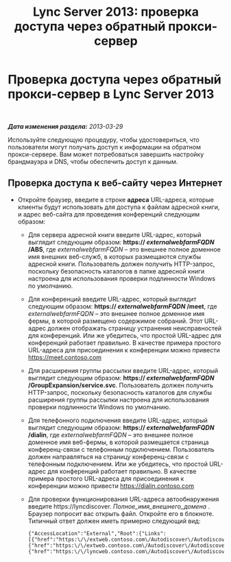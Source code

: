 ﻿---
title: 'Lync Server 2013: проверка доступа через обратный прокси-сервер'
TOCTitle: Проверка доступа через обратный прокси-сервер
ms:assetid: 3076a786-e022-4d41-91ec-1bf252b2a468
ms:mtpsurl: https://technet.microsoft.com/ru-ru/library/Gg429697(v=OCS.15)
ms:contentKeyID: 49309354
ms.date: 05/19/2016
mtps_version: v=OCS.15
ms.translationtype: HT
---

# Проверка доступа через обратный прокси-сервер в Lync Server 2013

 

_**Дата изменения раздела:** 2013-03-29_

Используйте следующую процедуру, чтобы удостовериться, что пользователи могут получать доступ к информации на обратном прокси-сервере. Вам может потребоваться завершить настройку брандмауэра и DNS, чтобы обеспечить доступ к данным.

## Проверка доступа к веб-сайту через Интернет

  - Откройте браузер, введите в строке **адреса** URL-адреса, которые клиенты будут использовать для доступа к файлам адресной книги, и адрес веб-сайта для проведения конференций следующим образом:
    
      - Для сервера адресной книги введите URL-адрес, который выглядит следующим образом: **https:// *externalwebfarmFQDN* /ABS**, где *externalwebfarmFQDN* – это внешнее полное доменное имя внешних веб-служб, в которых размещаются службы адресной книги. Пользователь должен получить HTTP-запрос, поскольку безопасность каталогов в папке адресной книги настроена для использования проверки подлинности Windows по умолчанию.
    
      - Для конференций введите URL-адрес, который выглядит следующим образом: **https:// *externalwebfarmFQDN* /meet**, где *externalwebfarmFQDN* – это внешнее полное доменное имя фермы, в которой размещено содержимое собраний. Этот URL-адрес должен отображать страницу устранения неисправностей для конференций. Или же убедитесь, что простой URL-адрес для конференций работает правильно. В качестве примера простого URL-адреса для присоединения к конференции можно привести https://meet.contoso.com
    
      - Для расширения группы рассылки введите URL-адрес, который выглядит следующим образом: **https:// *externalwebfarmFQDN* /GroupExpansion/service.svc**. Пользователь должен получить HTTP-запрос, поскольку безопасность каталогов для службы расширения группы рассылки настроена для использования проверки подлинности Windows по умолчанию.
    
      - Для телефонного подключения введите URL-адрес, который выглядит следующим образом: **https:// *externalwebfarmFQDN* /dialin**, где *externalwebfarmFQDN* – это внешнее полное доменное имя веб-фермы, в которой размещается страница конференц-связи с телефонным подключением. Пользователь должен направляться на страницу конференц-связи с телефонным подключением. Или же убедитесь, что простой URL-адрес для конференций работает правильно. В качестве примера простого URL-адреса для присоединения к конференции можно привести https://dialin.contoso.com
    
      - Для проверки функционирования URL-адреса автообнаружения введите https://lyncdiscover. *Полное\_имя\_внешнего\_домена* . Браузер попросит вас открыть файл. Откройте его в блокноте. Типичный ответ должен иметь примерно следующий вид:
        
            {"AccessLocation":"External","Root":{"Links":[{"href":"https:\/\/extweb.contoso.com\/Autodiscover\/AutodiscoverService.svc\/root\/domain","token":"Domain"},
            {"href":"https:\/\/extweb.contoso.com\/Autodiscover\/AutodiscoverService.svc\/root\/user","token":"User"},
            {"href":"https:\/\/lyncweb.contoso.com\/Autodiscover\/AutodiscoverService.svc\/root\/oauth\/user","token":"OAuth"}]}}

